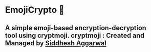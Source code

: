 # EmojiCrypto 🥸

A simple emoji-based encryption-decryption tool using cryptmoji.
cryptmoji : Created and Managed by [Siddhesh Aggarwal](https://github.com/Siddhesh-Agarwal/cryptmoji)
---
